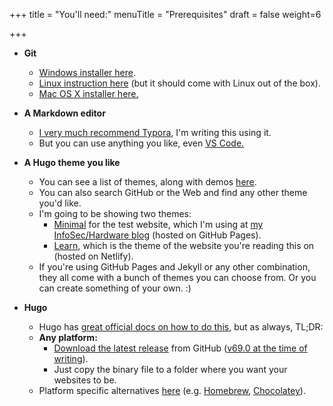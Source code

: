 +++
title = "You'll need:"
menuTitle = "Prerequisites"
draft = false
weight=6

+++

- **Git**
  - [Windows installer here](https://git-scm.com/download/win).
  - [Linux instruction here](https://git-scm.com/download/linux) (but it should come with Linux out of the box).
  - [Mac OS X installer here.](https://git-scm.com/download/mac)

- **A Markdown editor**
  - [I very much recommend Typora](https://typora.io/), I'm writing this using it.
  - But you can use anything you like, even [VS Code.](https://code.visualstudio.com/docs/languages/markdown)

- **A Hugo theme you like**
  - You can see a list of themes, along with demos [here](https://themes.gohugo.io/minimal/).
  - You can also search GitHub or the Web and find any other theme you'd like.
  - I'm going to be showing two themes: 
    - [Minimal](https://themes.gohugo.io/minimal/) for the test website, which I'm using at [my InfoSec/Hardware blog](https://ivanorsolic.github.io) (hosted on GitHub Pages).
    - [Learn](https://learn.netlify.com/en/), which is the theme of the website you're reading this on (hosted on Netlify).
  - If you're using GitHub Pages and Jekyll or any other combination, they all come with a bunch of themes you can choose from. Or you can create something of your own. :)

- **Hugo**
  - Hugo has [great official docs on how to do this](https://gohugo.io/getting-started/installing), but as always, TL;DR:
  - **Any platform:**
    - [Download the latest release](https://github.com/gohugoio/hugo/releases) from GitHub ([v69.0 at the time of writing](https://github.com/gohugoio/hugo/releases/download/v0.69.0/hugo_extended_0.69.0_Windows-64bit.zip)).
    - Just copy the binary file to a folder where you want your websites to be.
  - Platform specific alternatives [here](https://gohugo.io/getting-started/installing) (e.g. [Homebrew](https://gohugo.io/getting-started/installing#install-hugo-with-brew), [Chocolatey](https://gohugo.io/getting-started/installing#chocolatey-windows)).

